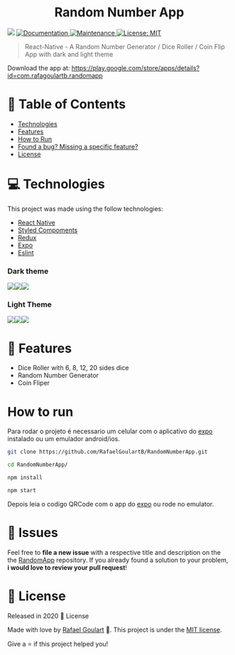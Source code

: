 <h1 align="center">Random Number App</h1>
<p>
  <img src="https://img.shields.io/badge/version-1.0.0-blue.svg?cacheSeconds=2592000" />
  <a href="https://github.com/RafaelGoulartB/RandomNumberApp#readme">
    <img alt="Documentation" src="https://img.shields.io/badge/documentation-yes-brightgreen.svg" target="_blank" />
  </a>
  <a href="https://github.com/RafaelGoulartB/RandomNumberApp/graphs/commit-activity">
    <img alt="Maintenance" src="https://img.shields.io/badge/Maintained%3F-yes-green.svg" target="_blank" />
  </a>
  <a href="https://github.com/RafaelGoulartB/RandomNumberApp/blob/master/LICENSE">
    <img alt="License: MIT" src="https://img.shields.io/badge/License-MIT-yellow.svg" target="_blank" />
  </a>
</p>

> React-Native - A Random Number Generator / Dice Roller /  Coin Flip App with dark and light theme

Download the app at: https://play.google.com/store/apps/details?id=com.rafagoulartb.randomapp

# :pushpin: Table of Contents

* [Technologies](#computer-technologies)
* [Features](#rocket-features)
* [How to Run](#how-to-run)
* [Found a bug? Missing a specific feature?](#bug-issues)
* [License](#closed_book-license)

# :computer: Technologies
This project was made using the follow technologies:
<ul>
  <li><a href="https://reactnative.dev/">React Native</a></li>
  <li><a href="https://styled-components.com/">Styled Compoments</a></li>
  <li><a href="https://redux.js.org/introduction/getting-started">Redux</a></li>
  <li><a href="https://expo.io/">Expo</a></li>
  <li><a href="https://eslint.org/">Eslint</a></li>
</ul>

### Dark theme
<div style="display: flex; flex-direction: "row";">
  <img src="https://github.com/RafaelGoulartB/RandomNumberApp/blob/master/screenshots/number-dark.png">
  <img src="https://github.com/RafaelGoulartB/RandomNumberApp/blob/master/screenshots/dice-roll-dark.png">
  <img src="https://github.com/RafaelGoulartB/RandomNumberApp/blob/master/screenshots/coin-flip-dark.png">
</div>

### Light Theme
<div style="display: flex; flex-direction: "row";">
  <img src="https://github.com/RafaelGoulartB/RandomNumberApp/blob/master/screenshots/number-light.png">
  <img src="https://github.com/RafaelGoulartB/RandomNumberApp/blob/master/screenshots/dice-roll-light.png">
  <img src="https://github.com/RafaelGoulartB/RandomNumberApp/blob/master/screenshots/coin-flip-light.png">
</div>

# :rocket: Features

* Dice Roller with 6, 8, 12, 20 sides dice
* Random Number Generator
* Coin Fliper

# How to run
Para rodar o projeto é necessario um celular com o aplicativo do [expo](https://play.google.com/store/apps/details?id=host.exp.exponent) instalado ou um emulador android/ios.

```sh
git clone https://github.com/RafaelGoulartB/RandomNumberApp.git

cd RandomNumberApp/

npm install

npm start
```
Depois leia o codigo QRCode com o app do [expo](https://play.google.com/store/apps/details?id=host.exp.exponent) ou rode no emulator.


# :bug: Issues

Feel free to **file a new issue** with a respective title and description on the the [RandomApp](https://github.com/RafaelGoulartB/RandomApp/issues) repository. If you already found a solution to your problem, **i would love to review your pull request**!

# :closed_book: License

Released in 2020 :closed_book: License

Made with love by [Rafael Goulart](https://github.com/RandomApp) 🚀.
This project is under the [MIT license](https://github.com/RafaelGoulartB/RandomApp/master/LICENSE).


Give a ⭐️ if this project helped you!
